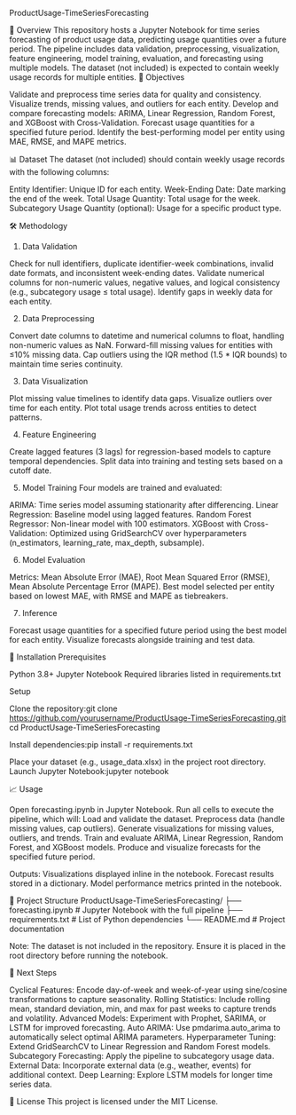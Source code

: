 ProductUsage-TimeSeriesForecasting

📖 Overview
This repository hosts a Jupyter Notebook for time series forecasting of product usage data, predicting usage quantities over a future period. The pipeline includes data validation, preprocessing, visualization, feature engineering, model training, evaluation, and forecasting using multiple models. The dataset (not included) is expected to contain weekly usage records for multiple entities.
🎯 Objectives

Validate and preprocess time series data for quality and consistency.
Visualize trends, missing values, and outliers for each entity.
Develop and compare forecasting models: ARIMA, Linear Regression, Random Forest, and XGBoost with Cross-Validation.
Forecast usage quantities for a specified future period.
Identify the best-performing model per entity using MAE, RMSE, and MAPE metrics.

📊 Dataset
The dataset (not included) should contain weekly usage records with the following columns:

Entity Identifier: Unique ID for each entity.
Week-Ending Date: Date marking the end of the week.
Total Usage Quantity: Total usage for the week.
Subcategory Usage Quantity (optional): Usage for a specific product type.

🛠️ Methodology
1. Data Validation

Check for null identifiers, duplicate identifier-week combinations, invalid date formats, and inconsistent week-ending dates.
Validate numerical columns for non-numeric values, negative values, and logical consistency (e.g., subcategory usage ≤ total usage).
Identify gaps in weekly data for each entity.

2. Data Preprocessing

Convert date columns to datetime and numerical columns to float, handling non-numeric values as NaN.
Forward-fill missing values for entities with ≤10% missing data.
Cap outliers using the IQR method (1.5 * IQR bounds) to maintain time series continuity.

3. Data Visualization

Plot missing value timelines to identify data gaps.
Visualize outliers over time for each entity.
Plot total usage trends across entities to detect patterns.

4. Feature Engineering

Create lagged features (3 lags) for regression-based models to capture temporal dependencies.
Split data into training and testing sets based on a cutoff date.

5. Model Training
Four models are trained and evaluated:

ARIMA: Time series model assuming stationarity after differencing.
Linear Regression: Baseline model using lagged features.
Random Forest Regressor: Non-linear model with 100 estimators.
XGBoost with Cross-Validation: Optimized using GridSearchCV over hyperparameters (n_estimators, learning_rate, max_depth, subsample).

6. Model Evaluation

Metrics: Mean Absolute Error (MAE), Root Mean Squared Error (RMSE), Mean Absolute Percentage Error (MAPE).
Best model selected per entity based on lowest MAE, with RMSE and MAPE as tiebreakers.

7. Inference

Forecast usage quantities for a specified future period using the best model for each entity.
Visualize forecasts alongside training and test data.

🚀 Installation
Prerequisites

Python 3.8+
Jupyter Notebook
Required libraries listed in requirements.txt

Setup

Clone the repository:git clone https://github.com/yourusername/ProductUsage-TimeSeriesForecasting.git
cd ProductUsage-TimeSeriesForecasting


Install dependencies:pip install -r requirements.txt


Place your dataset (e.g., usage_data.xlsx) in the project root directory.
Launch Jupyter Notebook:jupyter notebook



📈 Usage

Open forecasting.ipynb in Jupyter Notebook.
Run all cells to execute the pipeline, which will:
Load and validate the dataset.
Preprocess data (handle missing values, cap outliers).
Generate visualizations for missing values, outliers, and trends.
Train and evaluate ARIMA, Linear Regression, Random Forest, and XGBoost models.
Produce and visualize forecasts for the specified future period.


Outputs:
Visualizations displayed inline in the notebook.
Forecast results stored in a dictionary.
Model performance metrics printed in the notebook.



📁 Project Structure
ProductUsage-TimeSeriesForecasting/
├── forecasting.ipynb         # Jupyter Notebook with the full pipeline
├── requirements.txt          # List of Python dependencies
└── README.md                 # Project documentation


Note: The dataset is not included in the repository. Ensure it is placed in the root directory before running the notebook.

🔮 Next Steps

Cyclical Features: Encode day-of-week and week-of-year using sine/cosine transformations to capture seasonality.
Rolling Statistics: Include rolling mean, standard deviation, min, and max for past weeks to capture trends and volatility.
Advanced Models: Experiment with Prophet, SARIMA, or LSTM for improved forecasting.
Auto ARIMA: Use pmdarima.auto_arima to automatically select optimal ARIMA parameters.
Hyperparameter Tuning: Extend GridSearchCV to Linear Regression and Random Forest models.
Subcategory Forecasting: Apply the pipeline to subcategory usage data.
External Data: Incorporate external data (e.g., weather, events) for additional context.
Deep Learning: Explore LSTM models for longer time series data.

📜 License
This project is licensed under the MIT License.
